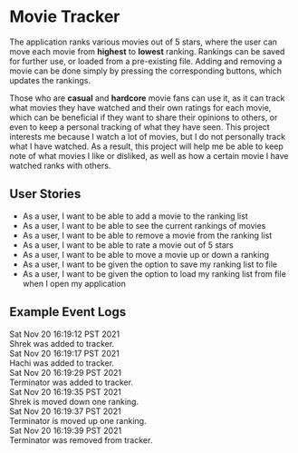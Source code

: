 # Movie Tracker
The application ranks various movies out of 5 stars, where the user can move each movie from **highest** to **lowest** ranking. 
Rankings can be saved for further use, or loaded from a pre-existing file. Adding and removing a movie can be done simply by pressing the
corresponding buttons, which updates the rankings.

Those who are **casual** and **hardcore** movie fans can use it, as it can track what movies they have watched and their own ratings for each movie, 
which can be beneficial if they want to share their opinions to others, or even to keep a personal tracking of what they have seen. 
This project interests me because I watch a lot of movies, but I do not personally track what I have watched. 
As a result, this project will help me be able to keep note of what movies I like or disliked, as well as how a certain movie I have watched ranks with others.

## User Stories
- As a user, I want to be able to add a movie to the ranking list
- As a user, I want to be able to see the current rankings of movies
- As a user, I want to be able to remove a movie from the ranking list
- As a user, I want to be able to rate a movie out of 5 stars
- As a user, I want to be able to move a movie up or down a ranking
- As a user, I want to be given the option to save my ranking list to file
- As a user, I want to be given the option to load my ranking list from file when I open my application

## Example Event Logs
Sat Nov 20 16:19:12 PST 2021 \
Shrek was added to tracker. \
Sat Nov 20 16:19:17 PST 2021 \
Hachi was added to tracker. \
Sat Nov 20 16:19:29 PST 2021 \
Terminator was added to tracker. \
Sat Nov 20 16:19:35 PST 2021 \
Shrek is moved down one ranking. \
Sat Nov 20 16:19:37 PST 2021 \
Terminator is moved up one ranking. \
Sat Nov 20 16:19:39 PST 2021 \
Terminator was removed from tracker.
